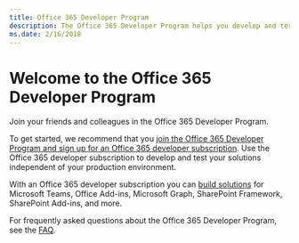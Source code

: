 ```yaml
---
title: Office 365 Developer Program
description: The Office 365 Developer Program helps you develop and test Office 365 solutions
ms.date: 2/16/2018
---
```


# Welcome to the Office 365 Developer Program

Join your friends and colleagues in the Office 365 Developer Program.

To get started, we recommend that you [join the Office 365 Developer Program and sign up for an Office 365 developer subscription](office-365-dev-program-get-started.md). Use the Office 365 developer subscription to develop and test your solutions independent of your production environment.

With an Office 365 developer subscription you can [build solutions](office-365-dev-subscription-options.md) for Microsoft Teams, Office Add-ins, Microsoft Graph, SharePoint Framework, SharePoint Add-ins, and more.

For frequently asked questions about the Office 365 Developer Program, see the [FAQ](office-365-dev-program-faq.md).